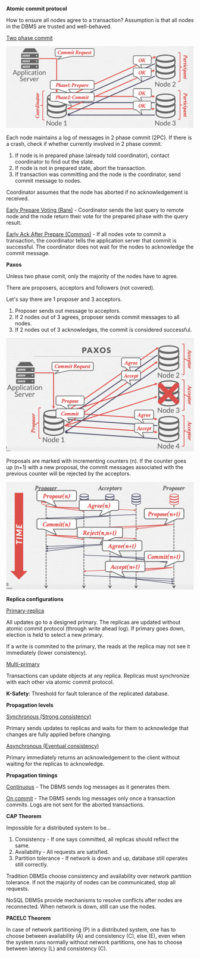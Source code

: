 **Atomic commit protocol**

How to ensure all nodes agree to a transaction? Assumption is that all nodes in the DBMS are trusted and well-behaved.

<ins>Two phase commit</ins>

![](images/Pasted%20image%2020221122120538.png)

Each node maintains a log of messages in 2 phase commit (2PC). If there is a crash, check if whether currently involved in 2 phase commit. 

1. If node is in prepared phase (already told coordinator), contact coordinator to find out the state.
2. If node is not in prepared state, abort the transaction.
3. If transaction was committing and the node is the coordinator, send commit message to nodes.

Coordinator assumes that the node has aborted if no acknowledgement is received.

<ins>Early Prepare Voting (Rare)</ins> - Coordinator sends the last query to remote node and the node return their vote for the prepared phase with the query result.

<ins>Early Ack After Prepare (Common)</ins> - If all nodes vote to commit a transaction, the coordinator tells the application server that commit is successful. The coordinator does not wait for the nodes to acknowledge the commit message.

**Paxos**

Unless two phase comit, only the majority of the nodes have to agree.

There are proposers, acceptors and followers (not covered).

Let's say there are 1 proposer and 3 acceptors.

1. Proposer sends out message to acceptors.
2. If 2 nodes out of 3 agrees, proposer sends commit messages to all nodes.
3. If 2 nodes out of 3 acknowledges, the commit is considered successful.

![](images/Pasted%20image%2020221122122735.png)

Proposals are marked with incrementing counters (n). If the counter goes up (n+1) with a new proposal, the commit messages associated with the previous counter will be rejected by the acceptors. 

![](images/Pasted%20image%2020221122124004.png)

**Replica configurations**

<ins>Primary-replica</ins>

All updates go to a designed primary. The replicas are updated without atomic commit protocol (through write ahead log). If primary goes down, election is held to select a new primary.

If a write is commited to the primary, the reads at the replica may not see it immediately (lower consistency).

<ins>Multi-primary</ins>

Transactions can update objects at any replica. Replicas must synchronize with each other via atomic commit protocol.

**K-Safety**: Threshold for fault tolerance of the replicated database.

**Propagation levels**

<ins>Synchronous (Strong consistency)</ins>

Primary sends updates to replicas and waits for them to acknowledge that changes are fully applied before changing.

<ins>Asynchronous (Eventual consistency)</ins>

Primary immediately returns an acknowledgement to the client without waiting for the replicas to acknowledge.

**Propagation timings**

<ins>Continuous</ins> - The DBMS sends log messages as it generates them.

<ins>On commit</ins> - The DBMS sends log messages only once a transaction commits. Logs are not sent for the aborted transactions. 

**CAP Theorem**

Impossible for a distributed system to be...

1. Consistency - If one says committed, all replicas should reflect the same.
2. Availability - All requests are satisfied.
3. Partition tolerance - If network is down and up, database still operates still correctly.

Tradition DBMSs choose consistency and availability over network partition tolerance. If not the majority of nodes can be communicated, stop all requests.

NoSQL DBMSs provide mechanisms to resolve conflicts after nodes are reconnected. When network is down, still can use the nodes.

**PACELC Theorem**

In case of network partitioning (P) in a distributed system, one has to choose between availability (A) and consistency (C), else (E), even when the system runs normally without network partitions, one has to choose between latency (L) and consistency (C).